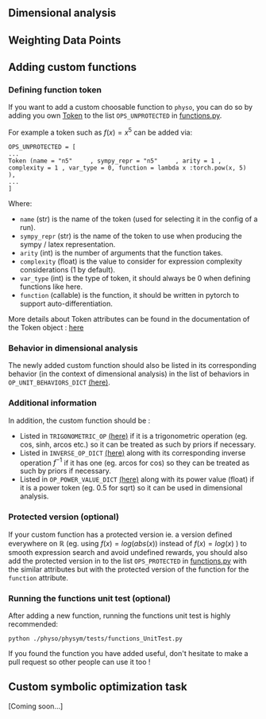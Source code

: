 ## Dimensional analysis

## Weighting Data Points

## Adding custom functions

### Defining function token

If you want to add a custom choosable function to `physo`, you can do so by adding you own [Token](https://github.com/WassimTenachi/PhySO/blob/main/physo/physym/token.py) to the list `OPS_UNPROTECTED` in [functions.py](https://github.com/WassimTenachi/PhySO/blob/main/physo/physym/functions.py).

For example a token such as $f(x) = x^5$ can be added via:
```
OPS_UNPROTECTED = [
...
Token (name = "n5"     , sympy_repr = "n5"     , arity = 1 , complexity = 1 , var_type = 0, function = lambda x :torch.pow(x, 5)         ),
...
]
```
Where:
- `name` (str) is the name of the token (used for selecting it in the config of a run).
- `sympy_repr` (str) is the name of the token to use when producing the sympy / latex representation.
- `arity` (int) is the number of arguments that the function takes.
- `complexity` (float) is the value to consider for expression complexity considerations (1 by default).
- `var_type` (int) is the type of token, it should always be 0 when defining functions like here.
- `function` (callable) is the function, it should be written in pytorch to support auto-differentiation.

More details about Token attributes can be found in the documentation of the Token object : [here](https://github.com/WassimTenachi/PhySO/blob/main/physo/physym/token.py)

### Behavior in dimensional analysis

The newly added custom function should also be listed in its corresponding behavior (in the context of dimensional analysis) in the list of behaviors in `OP_UNIT_BEHAVIORS_DICT` [(here)](https://github.com/WassimTenachi/PhySO/blob/main/physo/physym/functions.py).

### Additional information

In addition, the custom function should be :
- Listed in `TRIGONOMETRIC_OP` [(here)](https://github.com/WassimTenachi/PhySO/blob/main/physo/physym/functions.py) if it is a trigonometric operation (eg. cos, sinh, arcos etc.) so it can be treated as such by priors if necessary.
- Listed in `INVERSE_OP_DICT` [(here)](https://github.com/WassimTenachi/PhySO/blob/main/physo/physym/functions.py) along with its corresponding inverse operation $f^{-1}$ if it has one (eg. arcos for cos) so they can be treated as such by priors if necessary.
- Listed in `OP_POWER_VALUE_DICT` [(here)](https://github.com/WassimTenachi/PhySO/blob/main/physo/physym/functions.py) along with its power value (float) if it is a power token (eg. 0.5 for sqrt) so it can be used in dimensional analysis.

### Protected version (optional)

If your custom function has a protected version ie. a version defined everywhere on $\mathbb{R}$ (eg. using $f(x) = log(abs(x))$ instead of $f(x) = log(x)$ ) to smooth expression search and avoid undefined rewards, you should also add the protected version in to the list `OPS_PROTECTED` in [functions.py](https://github.com/WassimTenachi/PhySO/blob/main/physo/physym/functions.py) with the similar attributes but with the protected version of the function for the `function` attribute.

### Running the functions unit test (optional)

After adding a new function, running the functions unit test is highly recommended:
```
python ./physo/physym/tests/functions_UnitTest.py
```

If you found the function you have added useful, don't hesitate to make a pull request so other people can use it too !


## Custom symbolic optimization task

[Coming soon...]

